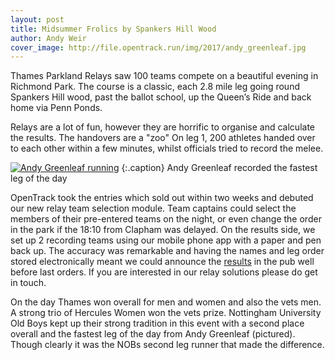 ```yaml
---
layout: post
title: Midsummer Frolics by Spankers Hill Wood
author: Andy Weir
cover_image: http://file.opentrack.run/img/2017/andy_greenleaf.jpg
---
```


Thames Parkland Relays saw 100 teams compete on a beautiful evening in Richmond Park. The course is a classic, each 2.8 mile leg going round Spankers Hill wood, past the ballot school, up the Queen’s Ride and back home via Penn Ponds. 

Relays are a lot of fun, however they are horrific to organise and calculate the results. The handovers are a "zoo" On leg 1, 200 athletes handed over to each other within a few minutes, whilst officials tried to record the melee.

[![Andy Greenleaf running](http://file.opentrack.run/img/2017/andy_greenleaf.jpg)](http://file.opentrack.run/img/2017/andy_greenleaf.jpg)
{:.caption}
Andy Greenleaf recorded the fastest leg of the day

OpenTrack took the entries which sold out within two weeks and debuted our new relay team selection module. Team captains could select the members of their pre-entered teams on the night, or even change the order in the park if the 18:10 from Clapham was delayed. On the results side, we set up 2 recording teams using our mobile phone app with a paper and pen back up. The accuracy was remarkable and having the names and leg order stored electronically meant we could announce the <a href="https://opentrack.info/c/2017parklandrelays/relay/finish/" >results</a> in the pub well before last orders. If you are interested in our relay solutions please do get in touch.

On the day Thames won overall for men and women and also the vets men. A strong trio of Hercules Women won the vets prize. Nottingham University Old Boys kept up their strong tradition in this event with a second place overall and the fastest leg of the day from Andy Greenleaf (pictured). Though clearly it was the NOBs second leg runner that made the difference.

